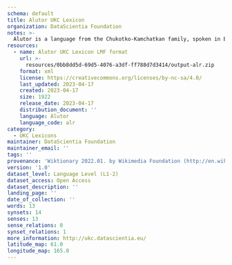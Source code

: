 ```yaml
---
schema: default
title: Alutor UKC Lexicon
organization: DataScientia Foundation
notes: >-
  Alutor is a language from the Chukotko-Kamchatkan family, spoken in Eurasia. The UKC Lexicon of Alutor is represented as a lexico-semantic network. It consists of words, word senses, synsets, as well as sense-level and synset-level relationships.
resources:
  - name: Alutor UKC Lexicon LMF format
    url: >-
      resources/0bb8dd5d-69d5-4076-a3df-ff788d7d3414/output-alr.zip
    format: xml
    license: https://creativecommons.org/licenses/by-nc-sa/4.0/
    last_updated: 2023-04-17
    created: 2023-04-17
    size: 1922
    release_date: 2023-04-17
    distribution_document: ''
    language: Alutor
    language_code: alr
category:
  - UKC Lexicons
maintainer: DataScientia Foundation
maintainer_email: ''
tags: ''
provenance: 'Wiktionary 2022.01. by Wikimedia Foundation (http://en.wiktionary.org); CogNet 2.1 by Khuyagbaatar Batsuren, National University of Mongolia (http://cognet.ukc.disi.unitn.it); MorphyNet 2.0 by Gábor Bella and Khuyagbaatar Batsuren (http://ukc.disi.unitn.it/index.php/morphynet/); Princeton WordNet 2.1 by Princeton University (https://wordnet.princeton.edu)'
version: '1.0'
dataset_level: Language Level (L1-2)
dataset_access: Open Access
dataset_description: ''
landing_page: ''
date_of_collection: ''
words: 13
synsets: 14
senses: 13
sense_relations: 0
synset_relations: 1
more_information: http://ukc.datascientia.eu/
latitude_map: 61.0
longitude_map: 165.0
---
```

